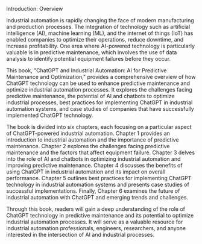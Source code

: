 Introduction: Overview

Industrial automation is rapidly changing the face of modern manufacturing and production processes. The integration of technology such as artificial intelligence (AI), machine learning (ML), and the internet of things (IoT) has enabled companies to optimize their operations, reduce downtime, and increase profitability. One area where AI-powered technology is particularly valuable is in predictive maintenance, which involves the use of data analysis to identify potential equipment failures before they occur.

This book, "ChatGPT and Industrial Automation: AI for Predictive Maintenance and Optimization," provides a comprehensive overview of how ChatGPT technology can be used to enhance predictive maintenance and optimize industrial automation processes. It explores the challenges facing predictive maintenance, the potential of AI and chatbots to optimize industrial processes, best practices for implementing ChatGPT in industrial automation systems, and case studies of companies that have successfully implemented ChatGPT technology.

The book is divided into six chapters, each focusing on a particular aspect of ChatGPT-powered industrial automation. Chapter 1 provides an introduction to industrial automation and the importance of predictive maintenance. Chapter 2 explores the challenges facing predictive maintenance and the factors that affect equipment failure. Chapter 3 delves into the role of AI and chatbots in optimizing industrial automation and improving predictive maintenance. Chapter 4 discusses the benefits of using ChatGPT in industrial automation and its impact on overall performance. Chapter 5 outlines best practices for implementing ChatGPT technology in industrial automation systems and presents case studies of successful implementations. Finally, Chapter 6 examines the future of industrial automation with ChatGPT and emerging trends and challenges.

Through this book, readers will gain a deep understanding of the role of ChatGPT technology in predictive maintenance and its potential to optimize industrial automation processes. It will serve as a valuable resource for industrial automation professionals, engineers, researchers, and anyone interested in the intersection of AI and industrial processes.


